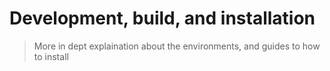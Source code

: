 # Development, build, and installation

> More in dept explaination about the environments, and guides to how to install
